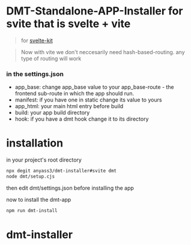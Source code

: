 # DMT-Standalone-APP-Installer for svite that is svelte + vite

> for [svelte-kit](https://github.com/Anyass3/dmt-installer/tree/main)

> Now with vite we don't neccesarily need hash-based-routing.
> any type of routing will work

### in the settings.json

- app_base: change app_base value to your app_base-route - the frontend sub-route in which the app should run.
- manifest: if you have one in static change its value to yours
- app_html: your main html entry before build
- build: your app build directory
- hook: if you have a dmt hook change it to its directory

# installation

in your project's root directory

```bash
npx degit anyass3/dmt-installer#svite dmt
node dmt/setup.cjs
```

then edit dmt/settings.json before installing the app

now to install the dmt-app

```bash
npm run dmt-install
```

# dmt-installer
